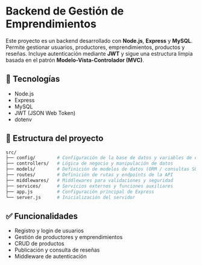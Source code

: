 # Backend de Gestión de Emprendimientos

Este proyecto es un backend desarrollado con **Node.js**, **Express** y **MySQL**. Permite gestionar usuarios, productores, emprendimientos, productos y reseñas. Incluye autenticación mediante **JWT** y sigue una estructura limpia basada en el patrón **Modelo-Vista-Controlador (MVC)**.

## 🚀 Tecnologías

- Node.js
- Express
- MySQL
- JWT (JSON Web Token)
- dotenv

## 📁 Estructura del proyecto

```bash
src/
├── config/        # Configuración de la base de datos y variables de entorno
├── controllers/   # Lógica de negocio y manipulación de datos
├── models/        # Definición de modelos de datos (ORM / consultas SQL)
├── routes/        # Definición de rutas y endpoints de la API
├── middlewares/   # Middlewares para validaciones y seguridad
├── services/      # Servicios externos y funciones auxiliares
├── app.js         # Configuración principal de Express
└── server.js      # Inicialización del servidor
```

## ✅ Funcionalidades

- Registro y login de usuarios
- Gestión de productores y emprendimientos
- CRUD de productos
- Publicación y consulta de reseñas
- Middleware de autenticación
